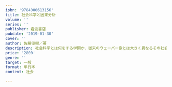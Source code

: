 ```yaml
---
isbn: '9784000613156'
title: 社会科学と因果分析
volume: ''
series: ''
publisher: 岩波書店
pubdate: '2019-01-30'
cover: ''
author: 佐藤俊樹／著
description: 社会科学とは何をする学問か．従来のウェーバー像とは大きく異なるその社会学の姿を明らかにしつつ考える．
price: '2800'
genre: ''
target: 一般
format: 単行本
content: 社会

---
```

